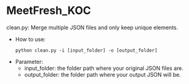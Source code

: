 # MeetFresh_KOC
clean.py: Merge multiple JSON files and only keep unique elements.
- How to use:
    ```shell
    python clean.py -i [input_folder] -o [output_folder]
    ```
- Parameter:
    - input_folder: the folder path where your original JSON files are.
    - output_folder: the folder path where your output JSON will be.